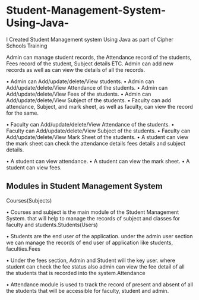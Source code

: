 # Student-Management-System-Using-Java-
I Created Student Management system Using Java as part of Cipher Schools Training 

Admin can manage student records, the Attendance record of the students, Fees record of the student, Subject details ETC. Admin can add new records as well as can view the details of all the records.

• Admin can Add/update/delete/View students.
• Admin can Add/update/delete/View Attendance  of the students.
• Admin can Add/update/delete/View Fees of the students.
• Admin can Add/update/delete/View Subject of the students.
• Faculty can add attendance, Subject, and mark sheet, as well as faculty, can view the record for the same.

• Faculty can Add/update/delete/View Attendance  of the students.
• Faculty can Add/update/delete/View Subject of the students.
• Faculty can Add/update/delete/View Mark Sheet of the students.
• A student can view the mark sheet can check the attendance details fees details and subject details.

• A student can view attendance.
• A student can view the mark sheet.
• A student can view fees.

## Modules in Student Management System
Courses(Subjects) 

• Courses and subject is the main module of the Student Management System. that will help to manage the records of subject and classes for faculty and students.Students(Users)

• Students are the end user of the application. under the admin user section we can manage the records of end user of application like students, faculties.Fees

• Under the fees section, Admin and Student will the key user. where student can check the fee status also admin can view the fee detail of all the students that is recorded into the system.Attendance 

• Attendance  module is used to track the record of present and absent of all the students that will be accessible for faculty, student and admin.
